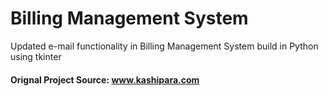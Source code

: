 # Billing Management System
Updated e-mail functionality in Billing Management System build in Python using tkinter

#### Orignal Project Source: www.kashipara.com
